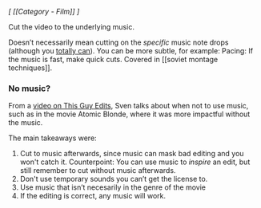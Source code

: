 *[ [[Category - Film]] ]*

Cut the video to the underlying music. 

Doesn’t necessarily mean cutting on the *specific* music note drops (although you [totally can](https://www.imdb.com/title/tt3890160/?ref_=fn_al_tt_1)). You can be more subtle, for example:
Pacing: If the music is fast, make quick cuts. Covered in [[soviet montage techniques]]. 

### No music?
From a [video on This Guy Edits](https://www.youtube.com/watch?v=wM-7rHjqdk8&ab_channel=ThisGuyEdits), Sven talks about when not to use music, such as in the movie Atomic Blonde, where it was more impactful without the music. 

The main takeaways were: 
1. Cut to music afterwards, since music can mask bad editing and you won't catch it. Counterpoint: You can use music to *inspire* an edit, but still remember to cut without music afterwards.
2. Don't use temporary sounds you can’t get the license to.
3. Use music that isn’t necesarily in the genre of the movie
4. If the editing is correct, any music will work.